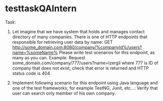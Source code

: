 # testtaskQAIntern

Task:

1) Let imagine that we have system that holds and manages contact directory of many companies. 
   There is one of HTTP endpoints that responsible for retrieving user data by name: 
   GET http://some_domain.com:8080/company/%companyId%/users?name=%someName% 
   Please write test scenarios for this endpoint, as many as you can. 
   Example: Request some_domain.com/company/777/users?name=Izergil where 
   777 is ID of company that does not exist, check that error is returned and HTTP status code is 404

2) Implement following scenario for this endpoint using Java language and one of the test frameworks, 
   for example TestNG, Junit, etc...: Verify that user can search only member of his own company.
